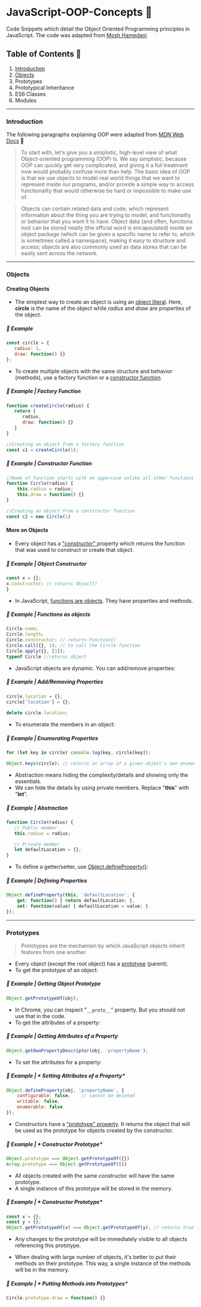 # JavaScript-OOP-Concepts :page_with_curl:
Code Snippets which detail the Object Oriented Programming principles in JavaScript. The code was adapted from [Mosh Hamedani](https://codewithmosh.com/)

## Table of Contents :bookmark_tabs:
1. [Introduction](https://github.com/Sammy-Nyakabau/JavaScript-OOP-Concepts#introduction)
2. [Objects](https://github.com/Sammy-Nyakabau/JavaScript-OOP-Concepts#objects)
2. Prototypes
3. Prototypical Inheritance
4. ES6 Classes 
5. Modules
---
### Introduction

The following paragraphs explaining OOP were adapted from [MDN Web Docs](https://developer.mozilla.org/en-US/docs/Learn/JavaScript/Objects/Object-oriented_JS) :thought_balloon:

>To start with, let's give you a simplistic, high-level view of what Object-oriented programming (OOP) is. We say simplistic, because OOP can quickly get very complicated, and giving it a full treatment now would probably confuse more than help. The basic idea of OOP is that we use objects to model real world things that we want to represent inside our programs, and/or provide a simple way to access functionality that would otherwise be hard or impossible to make use of.

>Objects can contain related data and code, which represent information about the thing you are trying to model, and functionality or behavior that you want it to have. Object data (and often, functions too) can be stored neatly (the official word is encapsulated) inside an object package (which can be given a specific name to refer to, which is sometimes called a namespace), making it easy to structure and access; objects are also commonly used as data stores that can be easily sent across the network.

---
### Objects

#### Creating Objects
- The simplest way to create an object is using an [object literal](https://developer.mozilla.org/en-US/docs/Web/JavaScript/Reference/Operators/Object_initializer). Here, **circle** is the name of the object while *radius* and *draw* are properties of the object. 

##### :pushpin: Example
``` JavaScript
const circle = { 
   radius: 1, 
   draw: function() {}
}; 
```

- To create multiple objects with the same structure and behavior (methods), use a factory function or a [constructor function](https://developer.mozilla.org/en-US/docs/Web/JavaScript/Reference/Global_Objects/Function/Function).

##### :pushpin: Example | *Factory Function*
``` JavaScript
function createCircle(radius) { 
   return {
      radius, 
      draw: function() {}
   } 
}

//Creating an object from a factory function
const c1 = createCircle(1);
```

##### :pushpin: Example | *Constructor Function*
``` JavaScript
//Name of function starts with an uppercase unlike all other functions
function Circle(radius) { 
    this.radius = radius; 
    this.draw = function() {}
}

//Creating an object from a constructor function
const c2 = new Circle(1)
```

#### More on Objects

- Every object has a ["constructor" ](https://developer.mozilla.org/en-US/docs/Web/JavaScript/Reference/Global_Objects/Object/constructor) property which returns the function that was used to construct or create that object.

##### :pushpin: Example | *Object Constructor*
``` JavaScript
const x = {};
x.constructor; // returns Object()
}
```

- In JavaScript, [functions are objects](https://www.dofactory.com/javascript/function-objects). They have properties and methods. 

##### :pushpin: Example | *Functions as objects*

``` JavaScript
Circle.name; 
Circle.length;
Circle.constructor; // returns Function()
Circle.call({}, 1); // to call the Circle function 
Circle.apply({}, [1]);
typeof Circle //returns object
```

- JavaScript objects are dynamic. You can add/remove properties: 

##### :pushpin: Example | *Add/Removing Properties*

``` JavaScript
circle.location = {};
circle['location'] = {};
                      
delete circle.location; 
```
- To enumerate the members in an object: 

##### :pushpin: Example | *Enumerating Properties*

``` JavaScript
for (let key in circle) console.log(key, circle[key]);

Object.keys(circle); // returns an array of a given object's own enumerable property names, iterated in the same order that a normal loop would.
```
- Abstraction means hiding the complexity/details and showing only the essentials. 
- We can hide the details by using private members. Replace "**this**" with "**let**". 

##### :pushpin: Example | *Abstraction*

``` JavaScript
function Circle(radius) { 
   // Public member 
   this.radius = radius; 

   // Private member                       
   let defaultLocation = {};                      
}  
```

- To define a getter/setter, use [Object.defineProperty()](https://developer.mozilla.org/en-US/docs/Web/JavaScript/Reference/Global_Objects/Object/defineProperty):

##### :pushpin: Example | *Defining Properties*

``` JavaScript
Object.defineProperty(this, 'defaultLocation', {
    get: function() { return defaultLocation; },
    set: function(value) { defaultLocation = value; }
});
```
---

### Prototypes
>Prototypes are the mechanism by which JavaScript objects inherit features from one another. 

- Every object (except the root object) has a [prototype](https://developer.mozilla.org/en-US/docs/Learn/JavaScript/Objects/Object_prototypes) (parent). 
- To get the prototype of an object:

##### :pushpin: Example | *Getting Object Prototype*

``` JavaScript
Object.getPrototypeOf(obj); 
```

- In Chrome, you can inspect "`__proto__`" property. But you should not use that in the code.
- To get the attributes of a property:

##### :pushpin: Example | *Getting Attributes of a Property*

``` JavaScript
Object.getOwnPropertyDescriptor(obj, 'propertyName'); 
```

- To set the attributes for a property:

##### :pushpin: Example | * Setting Attributes of a Property*

``` JavaScript
Object.defineProperty(obj, 'propertyName', {
    configurable: false,    // cannot be deleted
    writable: false,
    enumerable: false
}); 
```

- Constructors have a ["prototype" property](https://developer.mozilla.org/en-US/docs/Web/JavaScript/Reference/Global_Objects/Object/constructor). It returns the object that will be used as the prototype for objects created by the constructor.

##### :pushpin: Example | * Constructor Prototype*

``` JavaScript
Object.prototype === Object.getPrototypeOf({})
Array.prototype === Object.getPrototypeOf([]) 
```

- All objects created with the same constructor will have the same prototype. 
- A single instance of this prototype will be stored in the memory.

##### :pushpin: Example | * Constructor Prototype*

``` JavaScript
const x = {};
const y = {};
Object.getPrototypeOf(x) === Object.getPrototypeOf(y); // returns true 
```

- Any changes to the prototype will be immediately visible to all objects referencing this prototype. 

- When dealing with large number of objects, it's better to put their methods on their prototype. This way, a single instance of the methods will be in the memory. 

##### :pushpin: Example | * Putting Methods into Prototypes*

``` JavaScript
Circle.prototype.draw = function() {} 
```